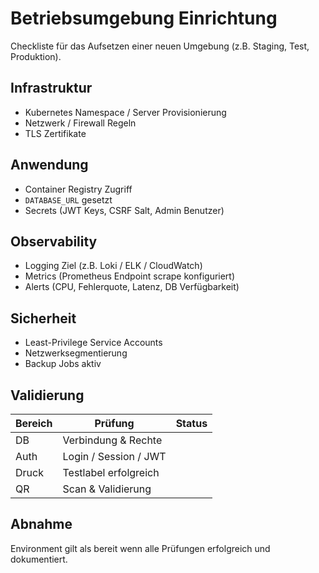 # Betriebsumgebung Einrichtung

Checkliste für das Aufsetzen einer neuen Umgebung (z.B. Staging, Test, Produktion).

## Infrastruktur
- Kubernetes Namespace / Server Provisionierung
- Netzwerk / Firewall Regeln
- TLS Zertifikate

## Anwendung
- Container Registry Zugriff
- `DATABASE_URL` gesetzt
- Secrets (JWT Keys, CSRF Salt, Admin Benutzer)

## Observability
- Logging Ziel (z.B. Loki / ELK / CloudWatch)
- Metrics (Prometheus Endpoint scrape konfiguriert)
- Alerts (CPU, Fehlerquote, Latenz, DB Verfügbarkeit)

## Sicherheit
- Least-Privilege Service Accounts
- Netzwerksegmentierung
- Backup Jobs aktiv

## Validierung
| Bereich | Prüfung | Status |
|--------|---------|--------|
| DB | Verbindung & Rechte | |
| Auth | Login / Session / JWT | |
| Druck | Testlabel erfolgreich | |
| QR | Scan & Validierung | |

## Abnahme
Environment gilt als bereit wenn alle Prüfungen erfolgreich und dokumentiert.
